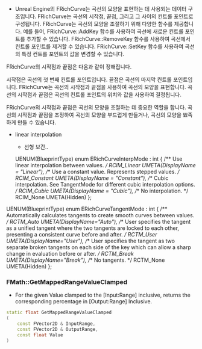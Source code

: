 - Unreal Engine의 FRichCurve는 곡선의 모양을 표현하는 데 사용되는 데이터 구조입니다. FRichCurve는 곡선의 시작점, 끝점, 그리고 그 사이의 컨트롤 포인트로 구성됩니다. FRichCurve는 곡선의 모양을 조절하기 위해 다양한 함수를 제공합니다. 예를 들어, FRichCurve::AddKey 함수를 사용하여 곡선에 새로운 컨트롤 포인트를 추가할 수 있습니다. FRichCurve::RemoveKey 함수를 사용하여 곡선에서 컨트롤 포인트를 제거할 수 있습니다. FRichCurve::SetKey 함수를 사용하여 곡선의 특정 컨트롤 포인트의 값을 변경할 수 있습니다.


FRichCurve의 시작점과 끝점은 다음과 같이 정해집니다.

시작점은 곡선의 첫 번째 컨트롤 포인트입니다.
끝점은 곡선의 마지막 컨트롤 포인트입니다.
FRichCurve는 곡선의 시작점과 끝점을 사용하여 곡선의 모양을 표현합니다. 곡선의 시작점과 끝점은 곡선의 컨트롤 포인트의 위치와 값을 사용하여 결정됩니다.

FRichCurve의 시작점과 끝점은 곡선의 모양을 조절하는 데 중요한 역할을 합니다. 곡선의 시작점과 끝점을 조정하여 곡선의 모양을 부드럽게 만들거나, 곡선의 모양을 뾰족하게 만들 수 있습니다.




- linear interpolation
    - 선형 보간..




    UENUM(BlueprintType)
enum ERichCurveInterpMode : int
{
	/** Use linear interpolation between values. */
	RCIM_Linear UMETA(DisplayName = "Linear"),
	/** Use a constant value. Represents stepped values. */
	RCIM_Constant UMETA(DisplayName = "Constant"),
	/** Cubic interpolation. See TangentMode for different cubic interpolation options. */
	RCIM_Cubic UMETA(DisplayName = "Cubic"),
	/** No interpolation. */
	RCIM_None UMETA(Hidden)
};


UENUM(BlueprintType)
enum ERichCurveTangentMode : int
{
	/** Automatically calculates tangents to create smooth curves between values. */
	RCTM_Auto UMETA(DisplayName="Auto"),
	/** User specifies the tangent as a unified tangent where the two tangents are locked to each other, presenting a consistent curve before and after. */
	RCTM_User UMETA(DisplayName="User"),
	/** User specifies the tangent as two separate broken tangents on each side of the key which can allow a sharp change in evaluation before or after. */
	RCTM_Break UMETA(DisplayName="Break"),
	/** No tangents. */
	RCTM_None UMETA(Hidden)
};

### FMath::GetMappedRangeValueClamped
- For the given Value clamped to the [Input:Range] inclusive, returns the corresponding percentage in [Output:Range] Inclusive.

```cpp
static float GetMappedRangeValueClamped
(
    const FVector2D & InputRange,
    const FVector2D & OutputRange,
    const float Value
)
```